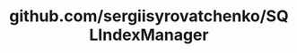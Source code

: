 ---
layout: post
title: github.com/sergiisyrovatchenko/SQLIndexManager
categories: link
tags: [انگلیسی, گیت‌هاب, برنامه‌نویسی]
---